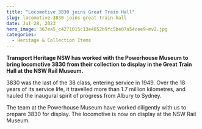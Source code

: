 ```yaml
---
title: "Locomotive 3830 joins Great Train Hall"
slug: locomotive-3830-joins-great-train-hall
date: Jul 28, 2023
hero_image: 367ea5_c4271015c13e4852b9fc5be07a54cee9~mv2.jpg
categories:
  - Heritage & Collection Items
---
```



**Transport Heritage NSW has worked with the Powerhouse Museum to bring locomotive 3830 from their collection to display in the Great Train Hall at the NSW Rail Museum.**

3830 was the last of the 38 class, entering service in 1949. Over the 18 years of its service life, it travelled more than 1.7 million kilometres, and hauled the inaugural spirit of progress from Albury to Sydney.

The team at the Powerhouse Museum have worked diligently with us to prepare 3830 for display. The locomotive is now on display at the NSW Rail Museum.
